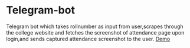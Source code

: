 # Telegram-bot
Telegram bot which takes rollnumber as input from user,scrapes through the college website and 
fetches the screenshot of attendance page upon login,and sends captured attendance screenshot to the user. 
[Demo](https://www.youtube.com/watch?v=st5FKi6L7IY)
